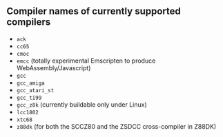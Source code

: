 ## Compiler names of currently supported compilers

- `ack`
- `cc65`
- `cmoc`
- `emcc` (totally experimental Emscripten to produce WebAssembly/Javascript)
- `gcc`
- `gcc_amiga`
- `gcc_atari_st`
- `gcc_ti99`
- `gcc_z8k` (currently buildable only under Linux)
- `lcc1802`
- `xtc68`
- `z88dk` (for both the SCCZ80 and the ZSDCC cross-compiler in Z88DK)